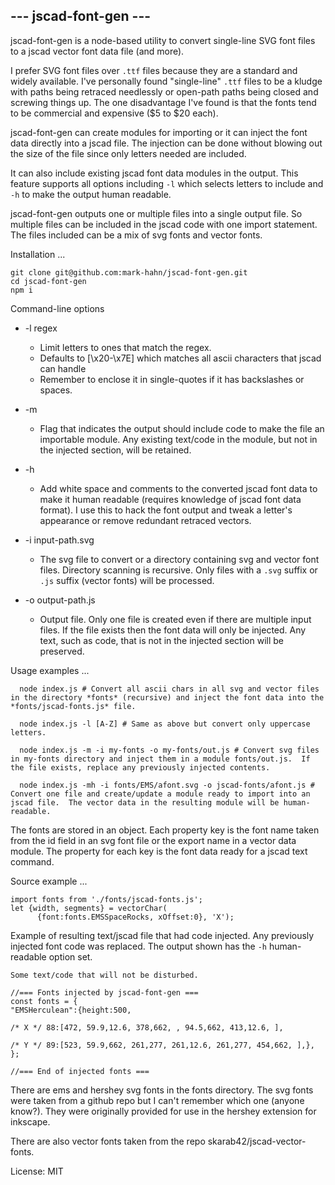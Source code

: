 ##  --- jscad-font-gen ---

jscad-font-gen is a node-based utility to convert single-line SVG font files to a jscad vector font data file (and more). 

I prefer SVG font files over `.ttf` files because they are a standard and widely available. I've personally found "single-line" `.ttf` files to be a kludge with paths being retraced needlessly or open-path paths being closed and screwing things up.  The one disadvantage I've found is that the fonts tend to be commercial and expensive ($5 to $20 each).

jscad-font-gen can create modules for importing or it can inject the font data directly into a jscad file.  The injection can be done without blowing out the size of the file since only letters needed are included.

It can also include existing jscad font data modules in the output.  This feature supports all options including `-l` which selects letters to include and `-h` to make the output human readable.

jscad-font-gen outputs one or multiple files into a single output file.  So multiple files can be included in the jscad code with one import statement. The files included can be a mix of svg fonts and vector fonts.

Installation ...
```
git clone git@github.com:mark-hahn/jscad-font-gen.git
cd jscad-font-gen
npm i
```

Command-line options
* -l regex  

  - Limit letters to ones that match the regex.
  - Defaults to [\\x20-\\x7E] which matches all ascii characters that jscad can handle
  - Remember to enclose it in single-quotes if it has backslashes or spaces.

* -m
  - Flag that indicates the output should include code to make the file an importable module. Any existing text/code in the module, but not in the injected section, will be retained.

* -h
  - Add white space and comments to the converted jscad font data to make it human readable (requires knowledge of jscad font data format). I use this to  hack the font output and  tweak a letter's appearance or remove redundant retraced vectors.

* -i input-path.svg
  - The svg file to convert or a directory containing svg and vector font files. Directory scanning is recursive. Only files with a `.svg` suffix or `.js` suffix (vector fonts) will be processed.

* -o output-path.js
  - Output file.  Only one file is created even if there are multiple input files.  If the file exists then the font data will only be injected. Any text, such as code, that is not in the injected section will be preserved.

Usage examples ...
```
  node index.js # Convert all ascii chars in all svg and vector files in the directory *fonts* (recursive) and inject the font data into the *fonts/jscad-fonts.js* file.

  node index.js -l [A-Z] # Same as above but convert only uppercase letters.

  node index.js -m -i my-fonts -o my-fonts/out.js # Convert svg files in my-fonts directory and inject them in a module fonts/out.js.  If the file exists, replace any previously injected contents.

  node index.js -mh -i fonts/EMS/afont.svg -o jscad-fonts/afont.js # Convert one file and create/update a module ready to import into an jscad file.  The vector data in the resulting module will be human-readable.
```

The fonts are stored in an object.  Each property key is the font name taken from the id field in an svg font file or the export name in a vector data module.  The property for each key is the font data ready for a jscad text command.

Source example ...
```
import fonts from './fonts/jscad-fonts.js';
let {width, segments} = vectorChar(
      {font:fonts.EMSSpaceRocks, xOffset:0}, 'X');
```

Example of resulting text/jscad file that had code injected. Any previously injected font code was replaced. The output shown has the `-h` human-readable option set.

```
Some text/code that will not be disturbed.

//=== Fonts injected by jscad-font-gen ===
const fonts = {
"EMSHerculean":{height:500,

/* X */ 88:[472, 59.9,12.6, 378,662, , 94.5,662, 413,12.6, ],

/* Y */ 89:[523, 59.9,662, 261,277, 261,12.6, 261,277, 454,662, ],},
};

//=== End of injected fonts ===
```

There are ems and hershey svg fonts in the fonts directory.  The svg fonts were taken from a github repo but I can't remember which one (anyone know?).  They were originally provided for use in the hershey extension for inkscape.

There are also vector fonts taken from the repo skarab42/jscad-vector-fonts.

License: MIT
